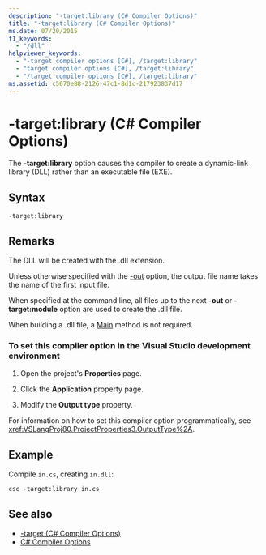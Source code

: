 ```yaml
---
description: "-target:library (C# Compiler Options)"
title: "-target:library (C# Compiler Options)"
ms.date: 07/20/2015
f1_keywords: 
  - "/dll"
helpviewer_keywords: 
  - "-target compiler options [C#], /target:library"
  - "target compiler options [C#], /target:library"
  - "/target compiler options [C#], /target:library"
ms.assetid: c5670e88-2126-47c1-8d1c-217923837d17
---
```

# -target:library (C# Compiler Options)
The **-target:library** option causes the compiler to create a dynamic-link library (DLL) rather than an executable file (EXE).  
  
## Syntax  
  
```console  
-target:library  
```  
  
## Remarks  
 The DLL will be created with the .dll extension.  
  
 Unless otherwise specified with the [-out](./out-compiler-option.md) option, the output file name takes the name of the first input file.  
  
 When specified at the command line, all files up to the next **-out** or **-target:module** option are used to create the .dll file.  
  
 When building a .dll file, a [Main](../../programming-guide/main-and-command-args/index.md) method is not required.  
  
### To set this compiler option in the Visual Studio development environment  
  
1. Open the project's **Properties** page.  
  
2. Click the **Application** property page.  
  
3. Modify the **Output type** property.  
  
 For information on how to set this compiler option programmatically, see <xref:VSLangProj80.ProjectProperties3.OutputType%2A>.  
  
## Example  
 Compile `in.cs`, creating `in.dll`:  
  
```console  
csc -target:library in.cs  
```  
  
## See also

- [-target (C# Compiler Options)](./target-compiler-option.md)
- [C# Compiler Options](./index.md)
